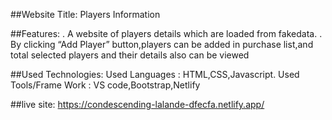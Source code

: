 ##Website Title: Players Information

##Features:
. A website of players details which are loaded from fakedata.
. By clicking “Add Player” button,players can be added in purchase list,and total selected players and their details also can be viewed

##Used Technologies:
Used Languages : HTML,CSS,Javascript. 
Used Tools/Frame Work : VS code,Bootstrap,Netlify

##live site: https://condescending-lalande-dfecfa.netlify.app/
